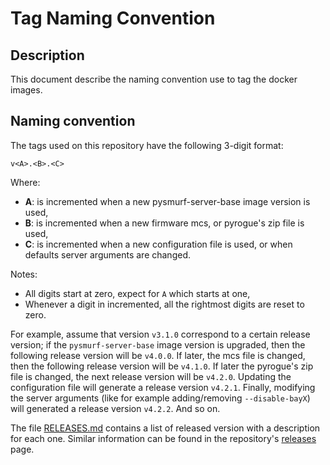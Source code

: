 # Tag Naming Convention

## Description

This document describe the naming convention use to tag the docker images.

## Naming convention

The tags used on this repository have the following 3-digit format:

```
v<A>.<B>.<C>
```

Where:
- **A**: is incremented when a new pysmurf-server-base image version is used,
- **B**: is incremented when a new firmware mcs, or pyrogue's zip file is used,
- **C**: is incremented when a new configuration file is used, or when defaults server arguments are changed.

Notes:
- All digits start at zero, expect for `A` which starts at one,
- Whenever a digit in incremented, all the rightmost digits are reset to zero.

For example, assume that version `v3.1.0` correspond to a certain release version; if the `pysmurf-server-base` image version is upgraded, then the following release version will be `v4.0.0`. If later, the mcs file is changed, then the following release version will be `v4.1.0`. If later the pyrogue's zip file is changed, the next release version will be `v4.2.0`. Updating the configuration file will generate a release version `v4.2.1`. Finally, modifying the server arguments (like for example adding/removing `--disable-bayX`) will generated a release version `v4.2.2`. And so on.

The file [RELEASES.md](RELEASES.md) contains a list of released version with a description for each one. Similar information can be found in the repository's [releases](https://github.com/slaclab/pysmurf-stable-docker/releases) page.
